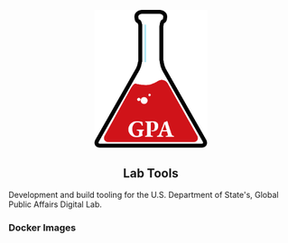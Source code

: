 <p align="center">
  <img src="./docs/assets/flask.png" width="200">
</p>

<h2 align="center">Lab Tools</h2>

Development and build tooling for the U.S. Department of State's, Global Public Affairs Digital Lab.

### Docker Images
